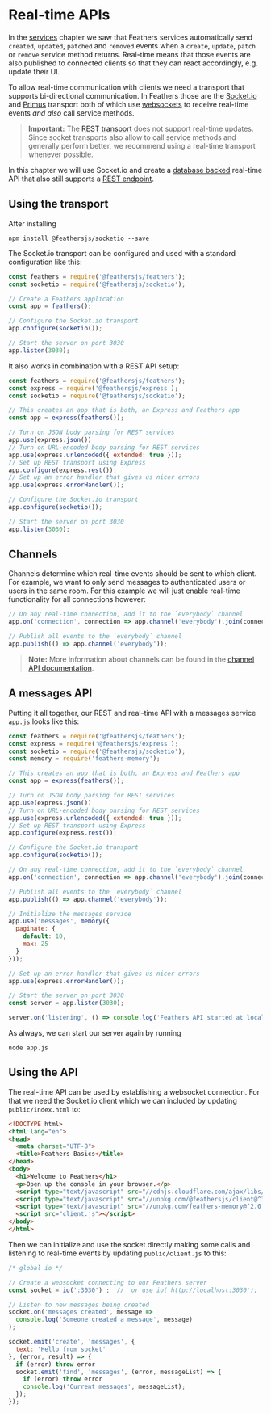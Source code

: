 # Real-time APIs

In the [services](./services.md) chapter we saw that Feathers services automatically send `created`, `updated`, `patched` and `removed` events when a `create`, `update`, `patch` or `remove` service method returns. Real-time means that those events are also published to connected clients so that they can react accordingly, e.g. update their UI.

To allow real-time communication with clients we need a transport that supports bi-directional communication. In Feathers those are the [Socket.io](../../api/socketio.md) and [Primus](../../api/primus.md) transport both of which use [websockets](https://developer.mozilla.org/en-US/docs/Web/API/WebSockets_API) to receive real-time events _and also_ call service methods.

> __Important:__ The [REST transport](./rest.md) does not support real-time updates. Since socket transports also allow to call service methods and generally perform better, we recommend using a real-time transport whenever possible.

In this chapter we will use Socket.io and create a [database backed](./databases.md) real-time API that also still supports a [REST endpoint](./rest.md).

## Using the transport

After installing

```
npm install @feathersjs/socketio --save
```

The Socket.io transport can be configured and used with a standard configuration like this:

```js
const feathers = require('@feathersjs/feathers');
const socketio = require('@feathersjs/socketio');

// Create a Feathers application
const app = feathers();

// Configure the Socket.io transport
app.configure(socketio());

// Start the server on port 3030
app.listen(3030);
```

It also works in combination with a REST API setup:

```js
const feathers = require('@feathersjs/feathers');
const express = require('@feathersjs/express');
const socketio = require('@feathersjs/socketio');

// This creates an app that is both, an Express and Feathers app
const app = express(feathers());

// Turn on JSON body parsing for REST services
app.use(express.json())
// Turn on URL-encoded body parsing for REST services
app.use(express.urlencoded({ extended: true }));
// Set up REST transport using Express
app.configure(express.rest());
// Set up an error handler that gives us nicer errors
app.use(express.errorHandler());

// Configure the Socket.io transport
app.configure(socketio());

// Start the server on port 3030
app.listen(3030);
```

## Channels

Channels determine which real-time events should be sent to which client. For example, we want to only send messages to authenticated users or users in the same room. For this example we will just enable real-time functionality for all connections however:

```js
// On any real-time connection, add it to the `everybody` channel
app.on('connection', connection => app.channel('everybody').join(connection));

// Publish all events to the `everybody` channel
app.publish(() => app.channel('everybody'));
```

> __Note:__ More information about channels can be found in the [channel API documentation](../../api/channels.md).

## A messages API

Putting it all together, our REST and real-time API with a messages service `app.js` looks like this:

```js
const feathers = require('@feathersjs/feathers');
const express = require('@feathersjs/express');
const socketio = require('@feathersjs/socketio');
const memory = require('feathers-memory');

// This creates an app that is both, an Express and Feathers app
const app = express(feathers());

// Turn on JSON body parsing for REST services
app.use(express.json())
// Turn on URL-encoded body parsing for REST services
app.use(express.urlencoded({ extended: true }));
// Set up REST transport using Express
app.configure(express.rest());

// Configure the Socket.io transport
app.configure(socketio());

// On any real-time connection, add it to the `everybody` channel
app.on('connection', connection => app.channel('everybody').join(connection));

// Publish all events to the `everybody` channel
app.publish(() => app.channel('everybody'));

// Initialize the messages service
app.use('messages', memory({
  paginate: {
    default: 10,
    max: 25
  }
}));

// Set up an error handler that gives us nicer errors
app.use(express.errorHandler());

// Start the server on port 3030
const server = app.listen(3030);

server.on('listening', () => console.log('Feathers API started at localhost:3030'));
```

As always, we can start our server again by running

```
node app.js
```

## Using the API

The real-time API can be used by establishing a websocket connection. For that we need the Socket.io client which we can included by updating `public/index.html` to:

```html
<!DOCTYPE html>
<html lang="en">
<head>
  <meta charset="UTF-8">
  <title>Feathers Basics</title>
</head>
<body>
  <h1>Welcome to Feathers</h1>
  <p>Open up the console in your browser.</p>
  <script type="text/javascript" src="//cdnjs.cloudflare.com/ajax/libs/socket.io/2.0.4/socket.io.js"></script>
  <script type="text/javascript" src="//unpkg.com/@feathersjs/client@^3.0.0/dist/feathers.js"></script>
  <script type="text/javascript" src="//unpkg.com/feathers-memory@^2.0.0/dist/feathers-memory.js"></script>
  <script src="client.js"></script>
</body>
</html>
```

Then we can initialize and use the socket directly making some calls and listening to real-time events by updating `public/client.js` to this:

```js
/* global io */

// Create a websocket connecting to our Feathers server
const socket = io(':3030') ;  //  or use io('http://localhost:3030');

// Listen to new messages being created
socket.on('messages created', message =>
  console.log('Someone created a message', message)
);

socket.emit('create', 'messages', {
  text: 'Hello from socket'
}, (error, result) => {
  if (error) throw error
  socket.emit('find', 'messages', (error, messageList) => {
    if (error) throw error
    console.log('Current messages', messageList);
  });
});
```
